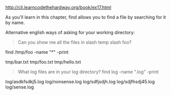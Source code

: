 http://cli.learncodethehardway.org/book/ex17.html

As you'll learn in this chapter, find allows you to find a file by searching for it by name.

Alternative english ways of asking for your working directory:

>Can you show me all the files in slash temp slash foo?

find /tmp/foo -name "*" -print 

tmp/bar.txt
tmp/foo.txt
tmp/hello.txt

>What log files are in your log directory?
find log -name ".log" -print 


log/asdkfsdkj5.log
log/nonsense.log
log/sdfjsdjh.log
log/sdjfhsdj45.log
log/sense.log
